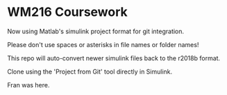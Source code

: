 # WM216 Coursework

Now using Matlab's simulink project format for git integration.

Please don't use spaces or asterisks in file names or folder names!

This repo will auto-convert newer simulink files back to the r2018b format.

Clone using the 'Project from Git' tool directly in Simulink.

Fran was here.

